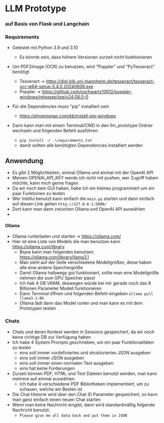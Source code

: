# LLM Prototype
### auf Basis von Flask und Langchain

### Requirements
- Getestet mit Python 3.9 und 3.10
  - Es könnte sein, dass höhere Versionen zurzeit nicht funktionieren
- Um PDF2Image (OCR) zu benutzen, wird "Poppler" und "PyTesseract" benötigt
  - Tesseract -> https://digi.bib.uni-mannheim.de/tesseract/tesseract-ocr-w64-setup-5.4.0.20240606.exe
  - Poppler -> https://github.com/oschwartz10612/poppler-windows/releases/tag/v24.08.0-0

- Für die Dependencies muss "pip" installiert sein
  - https://phoenixnap.com/kb/install-pip-windows 
- Dann kann man mit einem Terminal/CMD in den llm_prototype Ordner wechseln und folgenden Befehl ausführen
  - `pip install -r .\requirements.txt`
  - damit sollten alle benötigten Dependencies installiert werden

## Anwendung
- Es gibt 2 Möglichkeiten, einmal Ollama und einmal mit der OpenAI API
- Meinen OPENAI_API_KEY werde ich nicht mit pushen, wer Zugriff haben möchte, kann mich gerne fragen
- Da wir noch kein GUI haben, habe ich ein kleines programmiert um ein paar Funktionen zu testen
- Wer IntelliJ benutzt kann einfach die `main.py` starten und dann einfach auf diesen Link gehen `http://127.0.0.1:5000/`
- Dort kann man dann zwischen Ollama und OpenAI API auswählen
- 
#### Ollama
- Ollama runterladen und starten -> https://ollama.com/
- Hier ist eine Liste von Models die man benutzen kann https://ollama.com/library
  - Bspw kann man folgendes benutzen: https://ollama.com/library/llama3.1
  - Man sieht auf der Seite verschiedene Modellgrößen, diese haben alle eine andere Speichergröße
  - Damit Ollama halbwegs gut funktioniert, sollte man eine Modellgröße nehmen die zum GPU Speicher passt
  - Ich hab 4 GB VRAM, deswegen würde bei mir gerade noch das 8 Billionen Parameter Modell funktionieren
  - Dann Terminal öffnen und folgenden Befehl eingeben `ollama pull llama3.1:8b`
  - Ollama lädt dann das Model runter und man kann es mit dem Prototypen testen

### Chats
- Chats und deren Kontext werden in Sessions gespeichert, da wir noch keine richtige DB zur Verfügung haben
- Ich habe 4 System Prompts geschrieben, um ein paar Funktionalitäten zu testen
  - eins soll immer vordefiniertes und strukturiertes JSON ausgeben
  - eins soll immer JSON ausgeben
  - eins soll immer einen normalen Text ausgeben
  - eins hat keine Forderungen
- Zurzeit können PDF, HTML und Text Dateien benutzt werden, man kann mehrere auf einmal auswählen.
  - Ich habe 4 verschiedene PDF Bibliotheken implementiert, um zu schauen, welche am Besten ist
- Die Chat Historie wird über den Chat ID Parameter gespeichert, so kann man ganz einfach einen neuen Chat starten
- Wenn man keine Nachricht eingibt, dann wird standardmäßig folgende Nachricht benutzt:
  - `Please give me all data back and put them in JSON`








